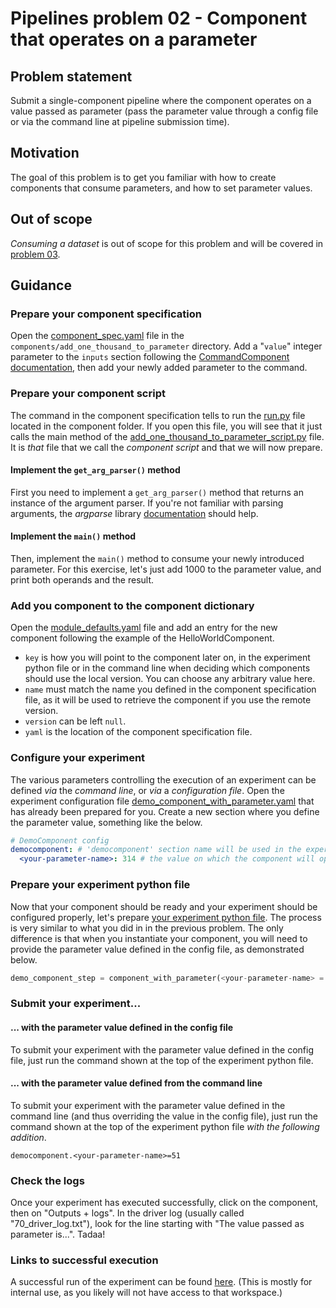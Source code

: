 # Pipelines problem 02 - Component that operates on a parameter

## Problem statement
Submit a single-component pipeline where the component operates on a value passed as parameter (pass the parameter value through a config file or via the command line at pipeline submission time).

## Motivation
The goal of this problem is to get you familiar with how to create components that consume parameters, and how to set parameter values.

## Out of scope
_Consuming a dataset_ is out of scope for this problem and will be covered in [problem 03](./pipelines-03.md).

## Guidance

### Prepare your component specification
Open the [component_spec.yaml](../../shrike-examples/components/add_one_thousand_to_parameter/component_spec.yaml) file in the `components/add_one_thousand_to_parameter` directory. Add a "`value`" integer parameter to the `inputs` section following the [CommandComponent documentation](https://componentsdk.azurewebsites.net/components/command_component.html), then add your newly added parameter to the command.

### Prepare your component script
The command in the component specification tells to run the [run.py](../../shrike-examples/components/add_one_thousand_to_parameter/run.py) file located in the component folder. If you open this file, you will see that it just calls the main method of the [add_one_thousand_to_parameter_script.py](../../shrike-examples/contoso/add_one_thousand_to_parameter_script.py) file. It is _that_ file that we call the _component script_ and that we will now prepare.

#### Implement the `get_arg_parser()` method
First you need to implement a `get_arg_parser()` method that returns an instance of the argument parser. If you're not familiar with parsing arguments, the _argparse_ library [documentation](https://docs.python.org/3/library/argparse.html) should help.

#### Implement the `main()` method
Then, implement the `main()` method to consume your newly introduced parameter. For this exercise, let's just add 1000 to the parameter value, and print both operands and the result.

### Add you component to the component dictionary
Open the [module_defaults.yaml](../../shrike-examples/pipelines/config/modules/module_defaults.yaml) file and add an entry for the new component following the example of the HelloWorldComponent.

- `key` is how you will point to the component later on, in the experiment python file or in the command line when deciding which components should use the local version. You can choose any arbitrary value here.
- `name` must match the name you defined in the component specification file, as it will be used to retrieve the component if you use the remote version.
- `version` can be left `null`.
- `yaml` is the location of the component specification file.

### Configure your experiment
The various parameters controlling the execution of an experiment can be defined _via_ the _command line_, or _via_ a _configuration file_.
Open the experiment configuration file [demo_component_with_parameter.yaml](../../shrike-examples/pipelines/config/experiments/demo_component_with_parameter.yaml) that has already been prepared for you. Create a new section where you define the parameter value, something like the below.

```yaml
# DemoComponent config
democomponent: # 'democomponent' section name will be used in the experiment python file and in the command line to refer to this set of config parameters
  <your-parameter-name>: 314 # the value on which the component will operate
```

### Prepare your experiment python file
Now that your component should be ready and your experiment should be configured properly, let's prepare [your experiment python file](../../shrike-examples/pipelines/experiments/demo_component_with_parameter.py). The process is very similar to what you did in in the previous problem. The only difference is that when you instantiate your component, you will need to provide the parameter value defined in the config file, as demonstrated below.

```python
demo_component_step = component_with_parameter(<your-parameter-name> = config.democomponent.<your-parameter-name>)
```

### Submit your experiment...

#### ... with the parameter value defined in the config file
To submit your experiment with the parameter value defined in the config file, just run the command shown at the top of the experiment python file.

#### ... with the parameter value defined from the command line
To submit your experiment with the parameter value defined in the command line (and thus overriding the value in the config file), just run the command shown at the top of the experiment python file _with the following addition_.

```
democomponent.<your-parameter-name>=51
```

### Check the logs
Once your experiment has executed successfully, click on the component, then on "Outputs + logs". In the driver log (usually called "70_driver_log.txt"), look for the line starting with "The value passed as parameter is...". Tadaa!

### Links to successful execution
A successful run of the experiment can be found [here](https://ml.azure.com/runs/d8e205df-4351-406d-a1e2-8ffbea7b9741?wsid=/subscriptions/48bbc269-ce89-4f6f-9a12-c6f91fcb772d/resourcegroups/aml1p-rg/workspaces/aml1p-ml-wus2&tid=72f988bf-86f1-41af-91ab-2d7cd011db47). (This is mostly for internal use, as you likely will not have access to that workspace.)